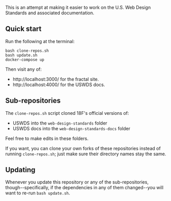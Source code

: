This is an attempt at making it easier to work on the U.S. Web Design
Standards and associated documentation.

## Quick start

Run the following at the terminal:

```
bash clone-repos.sh
bash update.sh
docker-compose up
```

Then visit any of:

  * http://localhost:3000/ for the fractal site.
  * http://localhost:4000/ for the USWDS docs.

## Sub-repositories

The `clone-repos.sh` script cloned 18F's official versions of:

  * USWDS into the `web-design-standards` folder
  * USWDS docs into the `web-design-standards-docs` folder

Feel free to make edits in these folders.

If you want, you can clone your own forks of these repositories
instead of running `clone-repos.sh`; just make sure their directory
names stay the same.

## Updating

Whenever you update this repository or any of the sub-repositories,
though--specifically, if the dependencies in any of them changed--you will
want to re-run `bash update.sh`.
